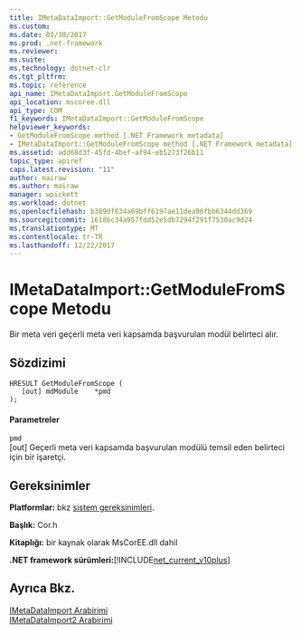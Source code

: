 ```yaml
---
title: IMetaDataImport::GetModuleFromScope Metodu
ms.custom: 
ms.date: 03/30/2017
ms.prod: .net-framework
ms.reviewer: 
ms.suite: 
ms.technology: dotnet-clr
ms.tgt_pltfrm: 
ms.topic: reference
api_name: IMetaDataImport.GetModuleFromScope
api_location: mscoree.dll
api_type: COM
f1_keywords: IMetaDataImport::GetModuleFromScope
helpviewer_keywords:
- GetModuleFromScope method [.NET Framework metadata]
- IMetaDataImport::GetModuleFromScope method [.NET Framework metadata]
ms.assetid: add68d3f-45fd-4bef-af94-eb5273f26b11
topic_type: apiref
caps.latest.revision: "11"
author: mairaw
ms.author: mairaw
manager: wpickett
ms.workload: dotnet
ms.openlocfilehash: b389df634a69bff6197ae11dea96fbb6344dd369
ms.sourcegitcommit: 16186c34a957fdd52e5db7294f291f7530ac9d24
ms.translationtype: MT
ms.contentlocale: tr-TR
ms.lasthandoff: 12/22/2017
---
```

# <a name="imetadataimportgetmodulefromscope-method"></a>IMetaDataImport::GetModuleFromScope Metodu
Bir meta veri geçerli meta veri kapsamda başvurulan modül belirteci alır.  
  
## <a name="syntax"></a>Sözdizimi  
  
```  
HRESULT GetModuleFromScope (  
   [out] mdModule    *pmd  
);  
```  
  
#### <a name="parameters"></a>Parametreler  
 `pmd`  
 [out] Geçerli meta veri kapsamda başvurulan modülü temsil eden belirteci için bir işaretçi.  
  
## <a name="requirements"></a>Gereksinimler  
 **Platformlar:** bkz [sistem gereksinimleri](../../../../docs/framework/get-started/system-requirements.md).  
  
 **Başlık:** Cor.h  
  
 **Kitaplığı:** bir kaynak olarak MsCorEE.dll dahil  
  
 **.NET framework sürümleri:**[!INCLUDE[net_current_v10plus](../../../../includes/net-current-v10plus-md.md)]  
  
## <a name="see-also"></a>Ayrıca Bkz.  
 [IMetaDataImport Arabirimi](../../../../docs/framework/unmanaged-api/metadata/imetadataimport-interface.md)  
 [IMetaDataImport2 Arabirimi](../../../../docs/framework/unmanaged-api/metadata/imetadataimport2-interface.md)

